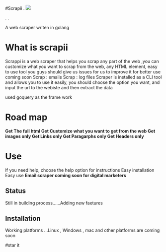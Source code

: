 #Scrapii
.
<img src="https://www.bing.com/images/search?view=detailV2&ccid=qOgJB3Pa&id=ED99340EDD2C5BAC797873DFB1C69A4CC0133867&thid=OIP.qOgJB3Paxca24WPnppNmLwHaEK&mediaurl=https%3a%2f%2fsmartybro.com%2fwp-content%2fuploads%2f2020%2f10%2fBuild-a-Web-Scraper-with-Python.jpg&cdnurl=https%3a%2f%2fth.bing.com%2fth%2fid%2fRa8e8090773dac5c6b6e163e7a693662f%3frik%3dZzgTwEyaxrHfcw%26pid%3dImgRaw&exph=270&expw=480&q=web+animated+web+scraper&simid=608037506570275207&ck=4BEE1E4C59D805B2FA9953435A7BEB31&selectedIndex=34&FORM=IRPRST">

.
.

A web scraper writen in golang

<h1>What is scrapii</h1>
Scrappi is a web scraper that helps you scrap any part of the web ,you can customize what you want to scrap from the web,
any HTML element, easy to use tool
you guys should give us issues for us to improve it for better use 
coming soon
Scrap  : emails
Scrap  : log files
Scraper is installed as a CLI tool and allows you to use it easily,
you should choose the option you want, and input the url to the webiste and then extract the data

used goquery as the frame work
<b>
<h1>Road map</h1>
Get <b>The full html</b>
Get <b>Customize what you want to get from the web</b>
Get <b>images only</b>
Get <b>Links only</b>
Get <b>Paragarphs only</b>
Get <b>Headers only</b>
  </b>


<h1>Use</h1>
If you  need help, choose the help option for instructions 
Easy installation
Easy use
<b>Email scraper coming soon for digital marketers</b>


<h2>Status</h2>
Still in building process......Adding new faetures

<h2>Installation</h2>

Working platforms ...Linux , Windows , mac and other platforms are coming soon

#star it 
